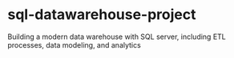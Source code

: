 # sql-datawarehouse-project
Building a modern data warehouse with SQL server, including ETL processes, data modeling, and analytics
